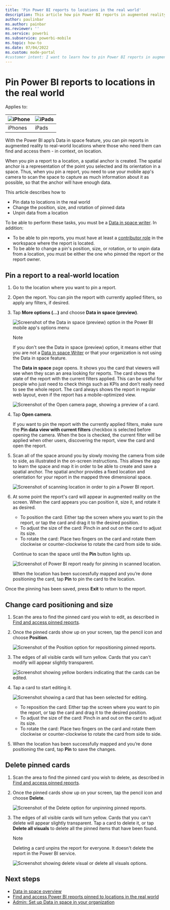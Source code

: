 ```yaml
---
title: 'Pin Power BI reports to locations in the real world'
description: This article how pin Power BI reports in augmented reality at real world locations.
author: paulinbar
ms.author: painbar
ms.reviewer: ''
ms.service: powerbi
ms.subservice: powerbi-mobile
ms.topic: how-to
ms.date: 07/04/2022
ms.custom: mode-portal
#customer intent: I want to learn how to pin Power BI reports in augmented reality at real world locations.
---
```

# Pin Power BI reports to locations in the real world

Applies to:

| ![iPhone](./media/mobile-apps-metrics/ios-logo-40-px.png) | ![iPads](./media/mobile-apps-metrics/ios-logo-40-px.png) |
|:--- |:--- |
|iPhones |iPads |

With the Power BI app’s Data in space feature, you can pin reports in augmented reality to real-world locations where those who need them can find and access them - in context, on location.

When you pin a report to a location, a spatial anchor is created. The spatial anchor is a representation of the point you selected and its orientation in a space. Thus, when you pin a report, you need to use your mobile app's camera to scan the space to capture as much information about it as possible, so that the anchor will have enough data.


This article describes how to

* Pin data to locations in the real world
* Change the position, size, and rotation of pinned data
* Unpin data from a location

To be able to perform these tasks, you must be a [Data in space writer](./mobile-apps-data-in-space-overview.md#what-data-in-space-role-do-i-have). In addition:

* To be able to pin reports, you must have at least a [contributor role](../../collaborate-share/service-roles-new-workspaces.md) in the workspace where the report is located.
* To be able to change a pin's position, size, or rotation, or to unpin data from a location, you must be either the one who pinned the report or the report owner.

## Pin a report to a real-world location

1. Go to the location where you want to pin a report.
1. Open the report. You can pin the report with currently applied filters, so apply any filters, if desired.
1. Tap **More options (…)** and choose **Data in space (preview)**.

    ![Screenshot of the Data in space (preview) option in the Power BI mobile app's options menu](./media/mobile-apps-data-in-space-pin-reports/data-in-space-option.png)
    
    >[!NOTE]
    > If you don't see the Data in space (preview) option, it means either that you are not a [Data in space Writer](./mobile-apps-data-in-space-overview.md#what-data-in-space-role-do-i-have) or that your organization is not using the Data in space feature.
    
    The **Data in space** page opens. It shows you the card that viewers will see when they scan an area looking for reports. The card shows the state of the report with the current filters applied. This can be useful for people who just need to check things such as KPIs and don’t really need to see the whole report. The card always shows the report in regular web layout, even if the report has a mobile-optimized view.

    ![Screenshot of the Open camera page, showing a preview of a card.](./media/mobile-apps-data-in-space-pin-reports/data-in-space-card-preview.png)

1. Tap **Open camera**.

    If you want to pin the report with the currently applied filters, make sure the **Pin data view with current filters** checkbox is selected before opening the camera. When the box is checked, the current filter will be applied when other users, discovering the report, view the card and open the report.

1. Scan all of the space around you by slowly moving the camera from side to side, as illustrated in the on-screen instructions. This allows the app to learn the space and map it in order to be able to create and save a spatial anchor. The spatial anchor provides a fixed location and orientation for your report in the mapped three dimensional space.

    ![Screenshot of scanning location in order to pin a Power BI report.](./media/mobile-apps-data-in-space-pin-reports/scan-location-for-pinning-report-anna.png)

1. At some point the report's card will appear in augmented reality on the screen. When the card appears you can position it, size it, and rotate it as desired.

    * To position the card: Either tap the screen where you want to pin the report, or tap the card and drag it to the desired position.
    * To adjust the size of the card: Pinch in and out on the card to adjust its size.
    * To rotate the card: Place two fingers on the card and rotate them clockwise or counter-clockwise to rotate the card from side to side.

    Continue to scan the space until the **Pin** button lights up.

    ![Screenshot of Power BI report ready for pinning in scanned location.](./media/mobile-apps-data-in-space-pin-reports/pin-report-to-location.png)

    When the location has been successfully mapped and you’re done positioning the card, tap **Pin** to pin the card to the location.

Once the pinning has been saved, press **Exit** to return to the report.

## Change card positioning and size 

1. Scan the area to find the pinned card you wish to edit, as described in [Find and access pinned reports](./mobile-apps-data-in-space-find-pinned-reports.md).

1. Once the pinned cards show up on your screen, tap the pencil icon and choose **Position**.

    ![Screenshot of the Position option for repositioning pinned reports.](./media/mobile-apps-data-in-space-pin-reports/reposition-pinned-report.png)
 
1. The edges of all visible cards will turn yellow. Cards that you can't modify will appear slightly transparent.

    ![Screenshot showing yellow borders indicating that the cards can be edited.](./media/mobile-apps-data-in-space-pin-reports/pinned-reports-with-yellow-borders.png)
 
1. Tap a card to start editing it.

    ![Screenshot showing a card that has been selected for editing.](./media/mobile-apps-data-in-space-pin-reports/editing-pinned-report-location.png)
 
    * To reposition the card: Either tap the screen where you want to pin the report, or tap the card and drag it to the desired position.
    * To adjust the size of the card: Pinch in and out on the card to adjust its size.
    * To rotate the card: Place two fingers on the card and rotate them clockwise or counter-clockwise to rotate the card from side to side.
  

1. When the location has been successfully mapped and you’re done positioning the card, tap **Pin** to save the changes.

## Delete pinned cards

1. Scan the area to find the pinned card you wish to delete, as described in [Find and access pinned reports](./mobile-apps-data-in-space-find-pinned-reports.md).

1. Once the pinned cards show up on your screen, tap the pencil icon and choose **Delete**.

    ![Screenshot of the Delete option for unpinning pinned reports.](./media/mobile-apps-data-in-space-pin-reports/unpin-pinned-report.png)
 
1. The edges of all visible cards will turn yellow. Cards that you can't delete will appear slightly transparent. Tap a card to delete it, or tap **Delete all visuals** to delete all the pinned items that have been found.

    >[!NOTE]
    >Deleting a card unpins the report for everyone. It doesn't delete the report in the Power BI service.

    ![Screenshot showing delete visual or delete all visuals options.](./media/mobile-apps-data-in-space-pin-reports/unpin-pinned-report-options.png)

## Next steps

* [Data in space overview](mobile-apps-data-in-space-overview.md)
* [Find and access Power BI reports pinned to locations in the real world](mobile-apps-data-in-space-find-pinned-reports.md)
* [Admin: Set up Data in space in your organization](mobile-apps-data-in-space-set-up.md)